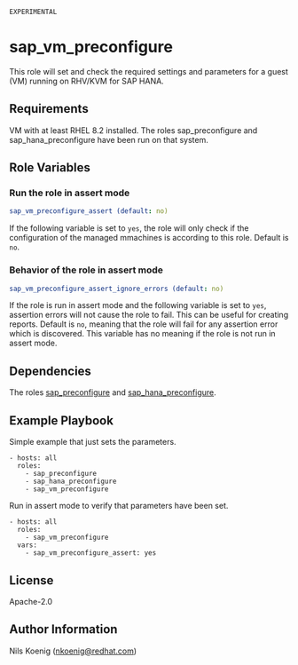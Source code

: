 `EXPERIMENTAL`

sap_vm_preconfigure
==================

This role will set and check the required settings and parameters for a guest (VM) running on RHV/KVM for SAP HANA. 


Requirements
------------

VM with at least RHEL 8.2 installed.
The roles sap_preconfigure and sap_hana_preconfigure have been run on that system.


Role Variables
--------------

### Run the role in assert mode
```yaml
sap_vm_preconfigure_assert (default: no)
```
If the following variable is set to `yes`, the role will only check if the configuration of the managed mmachines is according to this role. Default is `no`.


### Behavior of the role in assert mode
```yaml
sap_vm_preconfigure_assert_ignore_errors (default: no)
```
If the role is run in assert mode and the following variable is set to `yes`, assertion errors will not cause the role to fail. This can be useful for creating reports.
Default is `no`, meaning that the role will fail for any assertion error which is discovered. This variable has no meaning if the role is not run in assert mode.



Dependencies
------------

The roles [sap_preconfigure](https://github.com/sap-linuxlab/community.sap_install/tree/main/roles/sap_preconfigure) and [sap_hana_preconfigure](https://github.com/sap-linuxlab/community.sap_install/tree/main/roles/sap_hana_preconfigure).


Example Playbook
----------------

Simple example that just sets the parameters.
```
- hosts: all
  roles:
    - sap_preconfigure
    - sap_hana_preconfigure
    - sap_vm_preconfigure
```

Run in assert mode to verify that parameters have been set.
```
- hosts: all
  roles:
    - sap_vm_preconfigure
  vars:
    - sap_vm_preconfigure_assert: yes
```

License
-------

Apache-2.0

Author Information
------------------

Nils Koenig (nkoenig@redhat.com)
